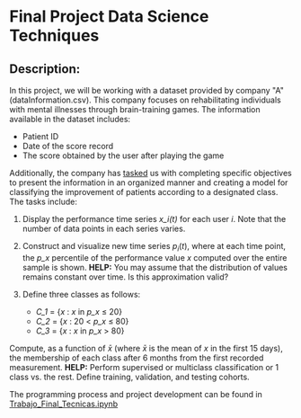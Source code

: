 # Final Project Data Science Techniques

## Description:
In this project, we will be working with a dataset provided by company "A" (dataInformation.csv). This company focuses on rehabilitating individuals with mental illnesses through brain-training games. The information available in the dataset includes:

* Patient ID
* Date of the score record
* The score obtained by the user after playing the game

Additionally, the company has [tasked](/ProyectoFinal_TecnicasCienciaDatos/EnunciadoTrabajo.pdf) us with completing specific objectives to present the information in an organized manner and creating a model for classifying the improvement of patients according to a designated class. The tasks include:

1. Display the performance time series *x_i(t)* for each user *i*. Note that the number of data points in each series varies.

2. Construct and visualize new time series $p_i(t)$, where at each time point, the *p_x* percentile of the performance value *x* computed over the entire sample is shown. **HELP:** You may assume that the distribution of values remains constant over time. Is this approximation valid?

3. Define three classes as follows:
   - *C_1* = {*x* : *x* in *p_x* ≤ 20}
   - *C_2* = {*x* : 20 < *p_x* ≤ 80}
   - *C_3* = {*x* : *x* in *p_x* > 80}

Compute, as a function of *x̄* (where *x̄* is the mean of *x* in the first 15 days), the membership of each class after 6 months from the first recorded measurement. **HELP:** Perform supervised or multiclass classification or 1 class vs. the rest. Define training, validation, and testing cohorts.


The programming process and project development can be found in [Trabajo_Final_Tecnicas.ipynb](/ProyectoFinal_TecnicasCienciaDatos//Trabajo_Final_Tecnicas.ipynb)
